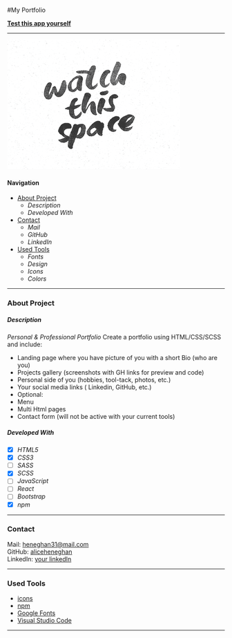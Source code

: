 #My Portfolio

**[Test this app yourself](https://aliceheneghan.github.io/my-portfolio/)**

---
![Project Screenshot](./src/images/watch-this-space.png)

#### Navigation

- [About Project](#about-project)
  - _Description_
  - _Developed With_
- [Contact](#contact)
  - _Mail_
  - _GitHub_
  - _LinkedIn_
- [Used Tools](#used-tools)
  - _Fonts_
  - _Design_
  - _Icons_
  - _Colors_

---

### About Project

##### Description

_Personal & Professional Portfolio_
Create a portfolio using HTML/CSS/SCSS and include:
- Landing page where you have picture of you with a short Bio (who are you)
- Projects gallery (screenshots with GH links for preview and code)
- Personal side of you (hobbies, tool-tack, photos, etc.)
- Your social media links ( Linkedin, GitHub, etc.)
- Optional:
- Menu
- Multi Html pages
- Contact form (will not be active with your current tools)

##### Developed With

- [x] _HTML5_
- [x] _CSS3_
- [ ] _SASS_
- [x] _SCSS_
- [ ] _JavaScript_
- [ ] _React_
- [ ] _Bootstrap_
- [x] _npm_

---

### Contact

Mail: <heneghan31@mail.com><br>
GitHub: [aliceheneghan](https://github.com/aliceheneghan)<br>
LinkedIn: [your linkedIn](https://linkedin.com/in/alicehen)

---

### Used Tools

- [icons](https://)
- [npm](https://www.npmjs.com/)
- [Google Fonts](https://fonts.google.com/)
- [Visual Studio Code](https://code.visualstudio.com/)

---